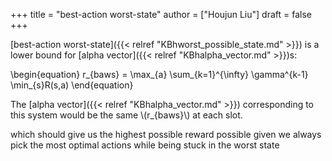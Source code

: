 +++
title = "best-action worst-state"
author = ["Houjun Liu"]
draft = false
+++

[best-action worst-state]({{< relref "KBhworst_possible_state.md" >}}) is a lower bound for [alpha vector]({{< relref "KBhalpha_vector.md" >}})s:

\begin{equation}
r\_{baws} = \max\_{a} \sum\_{k=1}^{\infty} \gamma^{k-1} \min\_{s}R(s,a)
\end{equation}

The [alpha vector]({{< relref "KBhalpha_vector.md" >}}) corresponding to this system would be the same \\(r\_{baws}\\) at each slot.

which should give us the highest possible reward possible given we always pick the most optimal actions while being stuck in the worst state
